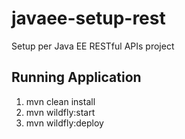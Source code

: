 # javaee-setup-rest
Setup per Java EE RESTful APIs project

## Running Application

1) mvn clean install
2) mvn wildfly:start
3) mvn wildfly:deploy